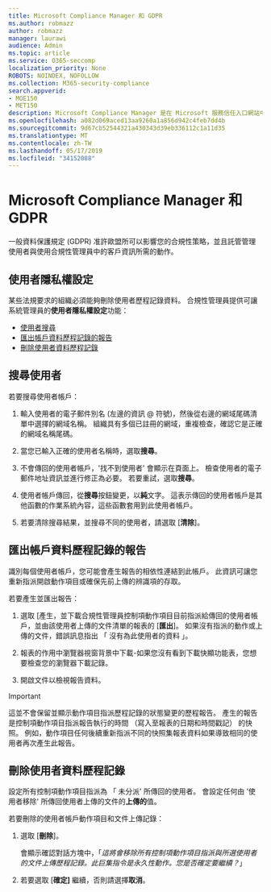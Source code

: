 ```yaml
---
title: Microsoft Compliance Manager 和 GDPR
ms.author: robmazz
author: robmazz
manager: laurawi
audience: Admin
ms.topic: article
ms.service: O365-seccomp
localization_priority: None
ROBOTS: NOINDEX, NOFOLLOW
ms.collection: M365-security-compliance
search.appverid:
- MOE150
- MET150
description: Microsoft Compliance Manager 是在 Microsoft 服務信任入口網站中的可用工作流程為基礎的風險評估工具。 合規性管理員可讓您追蹤、 指派及驗證與 Microsoft 雲端服務相關的法規合規性活動。
ms.openlocfilehash: a082d069aced13aa9260a1a856d942c4feb7dd4b
ms.sourcegitcommit: 9d67cb52544321a430343d39eb336112c1a11d35
ms.translationtype: MT
ms.contentlocale: zh-TW
ms.lasthandoff: 05/17/2019
ms.locfileid: "34152088"
---
```

# <a name="microsoft-compliance-manager-and-the-gdpr"></a>Microsoft Compliance Manager 和 GDPR

一般資料保護規定 (GDPR) 准許歐盟所可以影響您的合規性策略，並且託管管理使用者與使用合規性管理員中的客戶資訊所需的動作。

## <a name="user-privacy-settings"></a>使用者隱私權設定

某些法規要求的組織必須能夠刪除使用者歷程記錄資料。 合規性管理員提供可讓系統管理員的**使用者隱私權設定**功能：
  
- [使用者搜尋](#search-for-a-user)
- [匯出帳戶資料歷程記錄的報告](#export-a-report-of-account-data-history)
- [刪除使用者資料歷程記錄](#delete-user-data-history)
  
## <a name="search-for-a-user"></a>搜尋使用者

若要搜尋使用者帳戶：
  
1. 輸入使用者的電子郵件別名 (左邊的資訊 @ 符號)，然後從右邊的網域尾碼清單中選擇的網域名稱。 組織具有多個已註冊的網域，重複檢查，確認它是正確的網域名稱尾碼。

2. 當您已輸入正確的使用者名稱時，選取**搜尋**。

3. 不會傳回的使用者帳戶，'找不到使用者' 會顯示在頁面上。 檢查使用者的電子郵件地址資訊並進行修正為必要。 若要重試，選取**搜尋**。

4. 使用者帳戶傳回，從**搜尋**按鈕變更，以**純**文字。 這表示傳回的使用者帳戶是其他函數的作業系統內容，這些函數套用到此使用者帳戶。

5. 若要清除搜尋結果，並搜尋不同的使用者，請選取 [**清除**]。

## <a name="export-a-report-of-account-data-history"></a>匯出帳戶資料歷程記錄的報告

識別每個使用者帳戶，您可能會產生報告的相依性連結到此帳戶。 此資訊可讓您重新指派開啟動作項目或確保先前上傳的辨識項的存取。
  
 若要產生並匯出報告：
  
1. 選取 [產生，並下載合規性管理員控制項動作項目目前指派給傳回的使用者帳戶，並由該使用者上傳的文件清單的報表的 [**匯出**]。 如果沒有指派的動作或上傳的文件，錯誤訊息指出 「 沒有為此使用者的資料 」。

2. 報表的作用中瀏覽器視窗背景中下載-如果您沒有看到下載快顯功能表，您想要檢查您的瀏覽器下載記錄。

3. 開啟文件以檢視報告資料。

> [!IMPORTANT]
> 這並不會保留並顯示動作項目指派歷程記錄的狀態變更的歷程報告。 產生的報告是控制項動作項目指派報告執行的時間 （寫入至報表的日期和時間戳記） 的快照。 例如，動作項目任何後續重新指派不同的快照集報表資料如果導致相同的使用者再次產生此報告。
  
## <a name="delete-user-data-history"></a>刪除使用者資料歷程記錄

設定所有控制項動作項目指派為 「 未分派' 所傳回的使用者。 會設定任何由 '使用者移除' 所傳回使用者上傳的文件的**上傳的**值。
  
若要刪除的使用者帳戶動作項目和文件上傳記錄：
  
1. 選取 [**刪除**]。

    會顯示確認對話方塊中，「*這將會移除所有控制項動作項目指派與所選使用者的文件上傳歷程記錄。此巨集指令是永久性動作。您是否確定要繼續？*」

2. 若要選取 [**確定]** 繼續，否則請選擇**取消**。